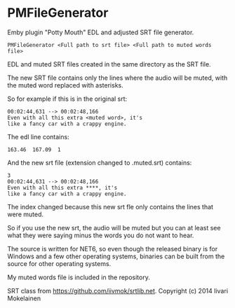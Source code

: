 # PMFileGenerator
Emby plugin "Potty Mouth" EDL and adjusted SRT file generator.
```
PMFileGenerator <Full path to srt file> <Full path to muted words file>
```

EDL and muted SRT files created in the same directory as the SRT file.

The new SRT file contains only the lines where the audio will be muted, with the muted word replaced with asterisks.

So for example if this is in the original srt:

```45
00:02:44,631 --> 00:02:48,166
Even with all this extra <muted word>, it's
like a fancy car with a crappy engine.
```

The edl line contains:
```
163.46	167.09	1
```

And the new srt file (extension changed to .muted.srt) contains:
```
3
00:02:44,631 --> 00:02:48,166
Even with all this extra ****, it's
like a fancy car with a crappy engine.
```

The index changed because this new srt fle only contains the lines that were muted.

So if you use the new srt, the audio will be muted but you can at least see what they were saying minus the words you do not want to hear.

The source is written for NET6, so even though the released binary is for Windows and a few other operating systems, binaries can be built from the source for other operating systems.

My muted words file is included in the repository.

SRT class from https://github.com/iivmok/srtlib.net.  Copyright (c) 2014 Iivari Mokelainen
